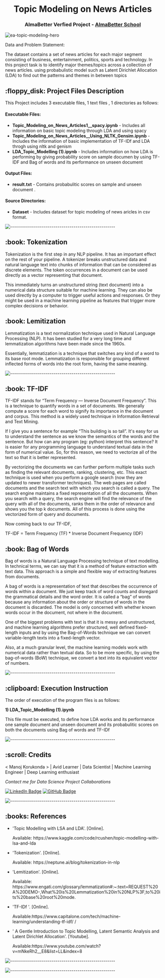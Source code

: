 

</p>
<h1 align="center"> Topic Modeling on News Articles </h1>
<h3 align="center"> AlmaBetter Verfied Project - <a href="https://www.almabetter.com/"> AlmaBetter School </a> </h5>


![ea-topic-modeling-hero](https://user-images.githubusercontent.com/109129303/178749324-19ba9ec2-2e47-4fed-9221-825e49e1e0dc.jpg)

<p>Data and Problem Statement:

The dataset contains a set of news articles for each major segment consisting of business, entertainment, politics, sports and technology. In this project task is to identify major themes/topics across a collection of  news articles. using probabulistic model such as Latent Dirichlet Allocation (LDA) to find out the patterns and themes in between topics</p>

<h2> :floppy_disk: Project Files Description</h2>

<p>This Project includes 3 executable files, 1 text files , 1 directories as follows:</p>
<h4>Executable Files:</h4>
<ul>

 <li><b>Topic_Modeling_on_News_Articles1__spacy.ipynb</b> - Includes all information on basic topic modeling through LDA and using spacy </li>
  <li><b>Topic_Modeling_on_News_Articles__Using_NLTK_Gensim.ipynb</b> - Includes the information of basic implementation of TF-IDf and LDA throgh using nltk and genism </li>
  
 <li><b>LDA_Topic_Modelling (1).ipynb</b> - Includes information on how LDA is performing by giving probability score on sample documen by using TF-IDF and Bag of words and its performance on unseen document </li>
</ul>

<h4>Output Files:</h4>
<ul>
  <li><b>result.txt</b> - Contains probabulitic scores on sample and unseen document .</li>
  
  </ul>


<h4>Source Directories:</h4>
<ul>
  <li><b>Dataset</b> - Includes dataset for topic modeling of news aricles in csv format.</li>
  
</ul>


</ul>

![-----------------------------------------------------](https://raw.githubusercontent.com/andreasbm/readme/master/assets/lines/rainbow.png)

<h2> :book: Tokenization </h2>

<p> Tokenization is the first step in any NLP pipeline. It has an important effect on the rest of your pipeline. A tokenizer breaks unstructured data and natural language text into chunks of information that can be considered as discrete elements. The token occurrences in a document can be used directly as a vector representing that document. 

This immediately turns an unstructured string (text document) into a numerical data structure suitable for machine learning. They can also be used directly by a computer to trigger useful actions and responses. Or they might be used in a machine learning pipeline as features that trigger more complex decisions or behavior.

<h2> :book: Lemitization </h2>

<p> Lemmatization is a text normalization technique used in Natural Language Processing (NLP). It has been studied for a very long time and lemmatization algorithms have been made since the 1960s.

Essentially, lemmatization is a technique that switches any kind of a word to its base root mode. Lemmatization is responsible for grouping different inflected forms of words into the root form, having the same meaning.

![-----------------------------------------------------](https://raw.githubusercontent.com/andreasbm/readme/master/assets/lines/rainbow.png)

<h2> :book: TF-IDF </h2>

<p> TF-IDF stands for “Term Frequency — Inverse Document Frequency”. This is a technique to quantify words in a set of documents. We generally compute a score for each word to signify its importance in the document and corpus. This method is a widely used technique in Information Retrieval and Text Mining.

If I give you a sentence for example “This building is so tall”. It's easy for us to understand the sentence as we know the semantics of the words and the sentence. But how can any program (eg: python) interpret this sentence? It is easier for any programming language to understand textual data in the form of numerical value. So, for this reason, we need to vectorize all of the text so that it is better represented.

By vectorizing the documents we can further perform multiple tasks such as finding the relevant documents, ranking, clustering, etc. This exact technique is used when you perform a google search (now they are updated to newer transformer techniques). The web pages are called documents and the search text with which you search is called a query. The search engine maintains a fixed representation of all the documents. When you search with a query, the search engine will find the relevance of the query with all of the documents, ranks them in the order of relevance and shows you the top k documents. All of this process is done using the vectorized form of query and documents.

Now coming back to our TF-IDF,

TF-IDF = Term Frequency (TF) * Inverse Document Frequency (IDF)



<h2> :book: Bag of Words </h2>

<p> Bag of words is a Natural Language Processing technique of text modelling. In technical terms, we can say that it is a method of feature extraction with text data. This approach is a simple and flexible way of extracting features from documents.

A bag of words is a representation of text that describes the occurrence of words within a document. We just keep track of word counts and disregard the grammatical details and the word order. It is called a “bag” of words because any information about the order or structure of words in the document is discarded. The model is only concerned with whether known words occur in the document, not where in the document.

One of the biggest problems with text is that it is messy and unstructured, and machine learning algorithms prefer structured, well defined fixed-length inputs and by using the Bag-of-Words technique we can convert variable-length texts into a fixed-length vector.

Also, at a much granular level, the machine learning models work with numerical data rather than textual data. So to be more specific, by using the bag-of-words (BoW) technique, we convert a text into its equivalent vector of numbers.




![-----------------------------------------------------](https://raw.githubusercontent.com/andreasbm/readme/master/assets/lines/rainbow.png)
 
 
<h2> :clipboard: Execution Instruction</h2>
<p>The order of execution of the program files is as follows:</p>


<p><b>1) LDA_Topic_Modelling (1).ipynb</b></p>
<p> This file must be executed, to define how LDA works and its performance one sample document and unseen document and its probabulitic scores on both the documents using Bag of words and TF-IDf


  
  ![-----------------------------------------------------](https://raw.githubusercontent.com/andreasbm/readme/master/assets/lines/rainbow.png)
  
  <h2 id="credits"> :scroll: Credits</h2>

< Manoj Korukonda > | Avid Learner | Data Scientist | Machine Learning Engineer | Deep Learning enthusiast

<p> <i> Contact me for Data Science Project Collaborations</i></p>


[![LinkedIn Badge](https://img.shields.io/badge/LinkedIn-0077B5?style=for-the-badge&logo=linkedin&logoColor=white)](https://www.linkedin.com/in/manoj-korukonda/)
[![GitHub Badge](https://img.shields.io/badge/GitHub-100000?style=for-the-badge&logo=github&logoColor=white)](https://github.com/Manoj-Korukonda)


![-----------------------------------------------------](https://raw.githubusercontent.com/andreasbm/readme/master/assets/lines/rainbow.png)

<h2> :books: References</h2>
<ul>
  <li><p>'Topic Modelling with LSA and LDA'. [Online].</p>
      <p>Available: https://www.kaggle.com/code/rcushen/topic-modelling-with-lsa-and-lda
  </li>
  
  <li><p>'Tokenization'. [Online].</p>
      <p>Available: https://neptune.ai/blog/tokenization-in-nlp
  </li>
   <li><p>'Lemitization'. [Online].</p>
      <p>Available: https://www.engati.com/glossary/lemmatization#:~:text=REQUEST%20A%20DEMO-,What%20is%20Lemmatization%20in%20NLP%3F,to%20its%20base%20root%20mode.
  </li>
  <li><p>'TF-IDf '. [Online].</p>
      <p>Available:https://www.capitalone.com/tech/machine-learning/understanding-tf-idf/ /</p>
  </li>
  <li><p>'
  A Gentle Introduction to Topic Modelling, Latent Semantic Analysis and Latent Dirichlet Allocation'. [Youtube].</p>
      <p>Available:https://www.youtube.com/watch?v=mNkeRh2__E8&list=LL&index=8</p>
  </li>
  
  
</ul>

![-----------------------------------------------------](https://raw.githubusercontent.com/andreasbm/readme/master/assets/lines/rainbow.png)
</p>
  </li>
  
</ul>

![-----------------------------------------------------](https://raw.githubusercontent.com/andreasbm/readme/master/assets/lines/rainbow.png)
   
